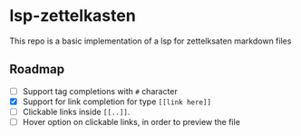 # lsp-zettelkasten


This repo is a basic implementation of a lsp for zettelksaten markdown files

## Roadmap

- [ ] Support tag completions with `#` character
- [x] Support for link completion for type `[[link here]]`
- [ ] Clickable links inside `[[..]]`.
- [ ] Hover option on clickable links, in order to preview the file

